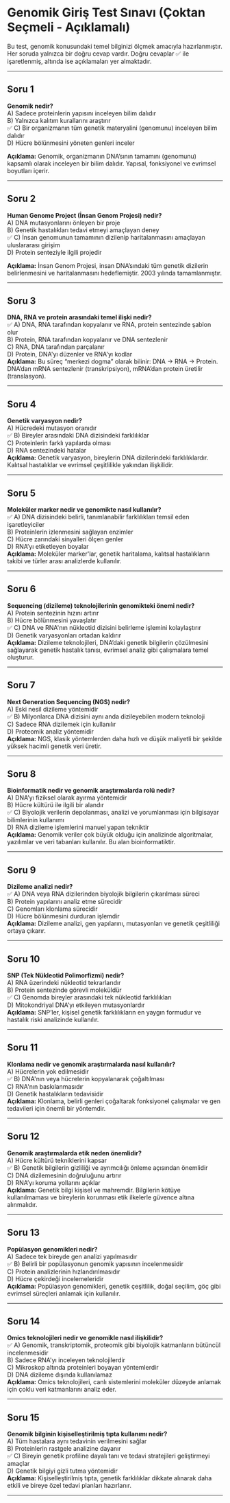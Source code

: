# Genomik Giriş Test Sınavı (Çoktan Seçmeli - Açıklamalı)

Bu test, genomik konusundaki temel bilginizi ölçmek amacıyla hazırlanmıştır. Her soruda yalnızca bir doğru cevap vardır. Doğru cevaplar ✅ ile işaretlenmiş, altında ise açıklamaları yer almaktadır.

---

## Soru 1  
**Genomik nedir?**  
A) Sadece proteinlerin yapısını inceleyen bilim dalıdır  
B) Yalnızca kalıtım kurallarını araştırır  
✅ C) Bir organizmanın tüm genetik materyalini (genomunu) inceleyen bilim dalıdır  
D) Hücre bölünmesini yöneten genleri inceler

**Açıklama:** Genomik, organizmanın DNA’sının tamamını (genomunu) kapsamlı olarak inceleyen bir bilim dalıdır. Yapısal, fonksiyonel ve evrimsel boyutları içerir.

---

## Soru 2  
**Human Genome Project (İnsan Genom Projesi) nedir?**  
A) DNA mutasyonlarını önleyen bir proje  
B) Genetik hastalıkları tedavi etmeyi amaçlayan deney  
✅ C) İnsan genomunun tamamının dizilenip haritalanmasını amaçlayan uluslararası girişim  
D) Protein senteziyle ilgili projedir  

**Açıklama:** İnsan Genom Projesi, insan DNA’sındaki tüm genetik dizilerin belirlenmesini ve haritalanmasını hedeflemiştir. 2003 yılında tamamlanmıştır.

---

## Soru 3  
**DNA, RNA ve protein arasındaki temel ilişki nedir?**  
✅ A) DNA, RNA tarafından kopyalanır ve RNA, protein sentezinde şablon olur  
B) Protein, RNA tarafından kopyalanır ve DNA sentezlenir  
C) RNA, DNA tarafından parçalanır  
D) Protein, DNA'yı düzenler ve RNA'yı kodlar  
**Açıklama:** Bu süreç “merkezi dogma” olarak bilinir: DNA → RNA → Protein. DNA’dan mRNA sentezlenir (transkripsiyon), mRNA’dan protein üretilir (translasyon).

---

## Soru 4  
**Genetik varyasyon nedir?**  
A) Hücredeki mutasyon oranıdır  
✅ B) Bireyler arasındaki DNA dizisindeki farklılıklar  
C) Proteinlerin farklı yapılarda olması  
D) RNA sentezindeki hatalar  
**Açıklama:** Genetik varyasyon, bireylerin DNA dizilerindeki farklılıklardır. Kalıtsal hastalıklar ve evrimsel çeşitlilikle yakından ilişkilidir.

---

## Soru 5  
**Moleküler marker nedir ve genomikte nasıl kullanılır?**  
✅ A) DNA dizisindeki belirli, tanımlanabilir farklılıkları temsil eden işaretleyiciler  
B) Proteinlerin izlenmesini sağlayan enzimler  
C) Hücre zarındaki sinyalleri ölçen genler  
D) RNA’yı etiketleyen boyalar  
**Açıklama:** Moleküler marker'lar, genetik haritalama, kalıtsal hastalıkların takibi ve türler arası analizlerde kullanılır.

---

## Soru 6  
**Sequencing (dizileme) teknolojilerinin genomikteki önemi nedir?**  
A) Protein sentezinin hızını artırır  
B) Hücre bölünmesini yavaşlatır  
✅ C) DNA ve RNA'nın nükleotid dizisini belirleme işlemini kolaylaştırır  
D) Genetik varyasyonları ortadan kaldırır  
**Açıklama:** Dizileme teknolojileri, DNA’daki genetik bilgilerin çözülmesini sağlayarak genetik hastalık tanısı, evrimsel analiz gibi çalışmalara temel oluşturur.

---

## Soru 7  
**Next Generation Sequencing (NGS) nedir?**  
A) Eski nesil dizileme yöntemidir  
✅ B) Milyonlarca DNA dizisini aynı anda dizileyebilen modern teknoloji  
C) Sadece RNA dizilemek için kullanılır  
D) Proteomik analiz yöntemidir  
**Açıklama:** NGS, klasik yöntemlerden daha hızlı ve düşük maliyetli bir şekilde yüksek hacimli genetik veri üretir.

---

## Soru 8  
**Bioinformatik nedir ve genomik araştırmalarda rolü nedir?**  
A) DNA’yı fiziksel olarak ayırma yöntemidir  
B) Hücre kültürü ile ilgili bir alandır  
✅ C) Biyolojik verilerin depolanması, analizi ve yorumlanması için bilgisayar bilimlerinin kullanımı  
D) RNA dizileme işlemlerini manuel yapan tekniktir  
**Açıklama:** Genomik veriler çok büyük olduğu için analizinde algoritmalar, yazılımlar ve veri tabanları kullanılır. Bu alan bioinformatiktir.

---

## Soru 9  
**Dizileme analizi nedir?**  
✅ A) DNA veya RNA dizilerinden biyolojik bilgilerin çıkarılması süreci  
B) Protein yapılarını analiz etme sürecidir  
C) Genomları klonlama sürecidir  
D) Hücre bölünmesini durduran işlemdir  
**Açıklama:** Dizileme analizi, gen yapılarını, mutasyonları ve genetik çeşitliliği ortaya çıkarır.

---

## Soru 10  
**SNP (Tek Nükleotid Polimorfizmi) nedir?**  
A) RNA üzerindeki nükleotid tekrarlarıdır  
B) Protein sentezinde görevli moleküldür  
✅ C) Genomda bireyler arasındaki tek nükleotid farklılıkları  
D) Mitokondriyal DNA’yı etkileyen mutasyonlardır  
**Açıklama:** SNP’ler, kişisel genetik farklılıkların en yaygın formudur ve hastalık riski analizinde kullanılır.

---

## Soru 11  
**Klonlama nedir ve genomik araştırmalarda nasıl kullanılır?**  
A) Hücrelerin yok edilmesidir  
✅ B) DNA'nın veya hücrelerin kopyalanarak çoğaltılması  
C) RNA'nın baskılanmasıdır  
D) Genetik hastalıkların tedavisidir  
**Açıklama:** Klonlama, belirli genleri çoğaltarak fonksiyonel çalışmalar ve gen tedavileri için önemli bir yöntemdir.

---

## Soru 12  
**Genomik araştırmalarda etik neden önemlidir?**  
A) Hücre kültürü tekniklerini kapsar  
✅ B) Genetik bilgilerin gizliliği ve ayrımcılığı önleme açısından önemlidir  
C) DNA dizilemesinin doğruluğunu artırır  
D) RNA’yı koruma yollarını açıklar  
**Açıklama:** Genetik bilgi kişisel ve mahremdir. Bilgilerin kötüye kullanılmaması ve bireylerin korunması etik ilkelerle güvence altına alınmalıdır.

---

## Soru 13  
**Popülasyon genomikleri nedir?**  
A) Sadece tek bireyde gen analizi yapılmasıdır  
✅ B) Belirli bir popülasyonun genomik yapısının incelenmesidir  
C) Protein analizlerinin hızlandırılmasıdır  
D) Hücre çekirdeği incelemeleridir  
**Açıklama:** Popülasyon genomikleri, genetik çeşitlilik, doğal seçilim, göç gibi evrimsel süreçleri anlamak için kullanılır.

---

## Soru 14  
**Omics teknolojileri nedir ve genomikle nasıl ilişkilidir?**  
✅ A) Genomik, transkriptomik, proteomik gibi biyolojik katmanların bütüncül incelenmesidir  
B) Sadece RNA'yı inceleyen teknolojilerdir  
C) Mikroskop altında proteinleri boyayan yöntemlerdir  
D) DNA dizileme dışında kullanılamaz  
**Açıklama:** Omics teknolojileri, canlı sistemlerini moleküler düzeyde anlamak için çoklu veri katmanlarını analiz eder.

---

## Soru 15  
**Genomik bilginin kişiselleştirilmiş tıpta kullanımı nedir?**  
A) Tüm hastalara aynı tedavinin verilmesini sağlar  
B) Proteinlerin rastgele analizine dayanır  
✅ C) Bireyin genetik profiline dayalı tanı ve tedavi stratejileri geliştirmeyi amaçlar  
D) Genetik bilgiyi gizli tutma yöntemidir  
**Açıklama:** Kişiselleştirilmiş tıpta, genetik farklılıklar dikkate alınarak daha etkili ve bireye özel tedavi planları hazırlanır.

---
